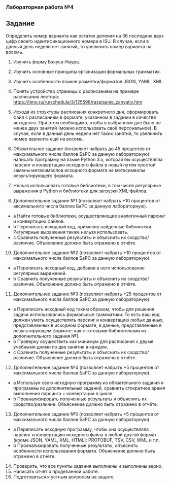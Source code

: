 ### Лабораторная работа №4

## Задание
Определить номер варианта как остаток деления на 36 последних двух цифр своего идентификационного номера в ISU. В случае, если в данный день недели нет занятий, то увеличить номер варианта на восемь.

1. Изучить форму Бэкуса-Наура.

3. Изучить основные принципы организации формальных грамматик.

4. Изучить особенности языков разметки/форматов JSON, YAML, XML.

5. Понять устройство страницы с расписанием на примере расписания лектора: https://itmo.ru/ru/schedule/3/125598/raspisanie_zanyatiy.htm

6. Исходя из структуры расписания конкретного дня, сформировать файл с расписанием в формате, указанном в задании в качестве исходного. При этом необходимо, чтобы в выбранном дне было не менее двух занятий (можно использовать своё персональное). В случае, если в данный день недели нет таких занятий, то увеличить номер варианта ещё на восемь.

7. Обязательное задание (позволяет набрать до 45 процентов от максимального числа баллов БаРС за данную лабораторную): написать программу на языке Python 3.x, которая бы осуществляла парсинг и конвертацию исходного файла в новый путём простой замены метасимволов исходного формата на метасимволы результирующего формата.

8. Нельзя использовать готовые библиотеки, в том числе регулярные выражения в Python и библиотеки для загрузки XML-файлов.

9. Дополнительное задание №1 (позволяет набрать +10 процентов от аксимального числа баллов БаРС за данную лабораторную).

- a Найти готовые библиотеки, осуществляющие аналогичный парсинг и конвертацию файлов.
- b Переписать исходный код, применив найденные библиотеки. Регулярные выражения также нельзя использовать.
- c Сравнить полученные результаты и объяснить их сходство/различие. Объяснение должно быть отражено в отчёте.
10. Дополнительное задание №2 (позволяет набрать +10 процентов от максимального числа баллов БаРС за данную лабораторную).
- a Переписать исходный код, добавив в него использование регулярных выражений.
- b Сравнить полученные результаты и объяснить их сходство/различие. Объяснение должно быть отражено в отчёте.
11. Дополнительное задание №3 (позволяет набрать +25 процентов от максимального числа баллов БаРС за данную лабораторную).
- а Переписать исходный код таким образом, чтобы для решения задачи использовались формальные грамматики. То есть ваш код должен уметь осуществлять парсинг и конвертацию любых данных, представленных в исходном формате, в данные, представленные в результирующем формате: как с готовыми библиотеками из дополнительного задания №1.
- b Проверку осуществить как минимум для расписания с двумя учебными днями по два занятия в каждом.
- с Сравнить полученные результаты и объяснить их сходство/различие. Объяснение должно быть отражено в отчёте.
12. Дополнительное задание №4 (позволяет набрать +5 процентов от максимального числа баллов БаРС за данную лабораторную).
- a Используя свою исходную программу из обязательного задания и программы из дополнительных заданий, сравнить стократное время выполнения парсинга + конвертации в цикле.
- b Проанализировать полученные результаты и объяснить их сходство/различие. Объяснение должно быть отражено в отчёте.
13. Дополнительное задание №5 (позволяет набрать +5 процентов от максимального числа баллов БаРС за данную лабораторную).
- a  Переписать исходную программу, чтобы она осуществляла парсинг и конвертацию исходного файла в любой другой формат (кроме JSON, YAML, XML, HTML): PROTOBUF, TSV, CSV, WML и т.п.
- b Проанализировать полученные результаты, объяснить особенности использования формата. Объяснение должно быть отражено в отчёте.
14. Проверить, что все пункты задания выполнены и выполнены верно.
15. Написать отчёт о проделанной работе.
16. Подготовиться к устным вопросам на защите.